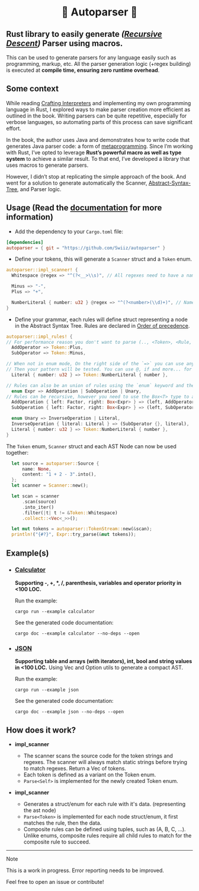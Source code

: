 <h1 align=center>🤖 Autoparser 💬</h1>

## Rust library to easily generate *([Recursive Descent](https://en.wikipedia.org/wiki/Recursive_descent_parser))* Parser using macros.

This can be used to generate parsers for any language easily such as programming, markup, etc.
All the parser generation logic (+regex building) is executed at **compile time, ensuring zero runtime overhead**.

## Some context

While reading [Crafting Interpreters](https://craftinginterpreters.com) and implementing my own programming language in Rust, I explored ways to make parser creation more efficient as outlined in the book. Writing parsers can be quite repetitive, especially for verbose languages, so automating parts of this process can save significant effort.

In the book, the author uses Java and demonstrates how to write code that generates Java parser code: a form of [metaprogramming](https://en.wikipedia.org/wiki/Metaprogramming#:~:text=Metaprogramming%20is%20a%20computer%20programming,even%20modify%20itself%2C%20while%20running.). Since I’m working with Rust, I’ve opted to leverage **Rust’s powerful macro as well as type system** to achieve a similar result. To that end, I’ve developed a library that uses macros to generate parsers.

However, I didn’t stop at replicating the simple approach of the book. And went for a solution to generate automatically the Scanner, [Abstract-Syntax-Tree](https://en.wikipedia.org/wiki/Abstract_syntax_tree), and Parser logic.

## Usage (Read the [documentation](https://swiiz.github.io/autoparser/) for more information)

- Add the dependency to your `Cargo.toml` file:
```toml
[dependencies]
autoparser = { git = "https://github.com/Swiiz/autoparser" }
```

- Define your tokens, this will generate a `Scanner` struct and a `Token` enum.
```rust
autoparser::impl_scanner! {
  Whitespace @regex => "^(?<__>\\s)", // All regexes need to have a named capture group.

  Minus => "-",
  Plus => "+",

  NumberLiteral { number: u32 } @regex => "^(?<number>(\\d)+)", // Named capture group can be used as data in Token.
}
```

- Define your grammar, each rules will define struct representing a node in the Abstract Syntax Tree. Rules are declared in [Order of precedence](https://en.wikipedia.org/wiki/Order_of_operations).
```rust
autoparser::impl_rules! {
// For performance reason you don't want to parse (.., <Token>, <Rule, ..) as the Rule. The parser can stop early at the "type level", you may either use only Rules or Token in the pattern.
  AddOperator => Token::Plus, 
  SubOperator => Token::Minus,

// When not in enum mode, On the right side of the `=>` you can use any match pattern. The type of the provided pattern will be parsed.
// Then your pattern will be tested. You can use @, if and more... for data manipulation, see rust match-pattern docs.
  Literal { number: u32 } => Token::NumberLiteral { number },

// Rules can also be an union of rules using the `enum` keyword and the `|` operator.
  enum Expr => AddOperation | SubOperation | Unary,
// Rules can be recursive, however you need to use the Box<T> type to avoid infinite ast node size.
  AddOperation { left: Factor, right: Box<Expr> } => (left, AddOperator {}, right),
  SubOperation { left: Factor, right: Box<Expr> } => (left, SubOperator {}, right),

  enum Unary => InverseOperation | Literal,
  InverseOperation { literal: Literal } => (SubOperator {}, literal),
  Literal { number: u32 } => Token::NumberLiteral { number },
}
```	

The `Token` enum, `Scanner` struct and each AST Node can now be used together:
```rust
  let source = autoparser::Source {
      name: None,
      content: "1 + 2 - 3".into(),
  };
  let scanner = Scanner::new();

  let scan = scanner
      .scan(source)
      .into_iter()
      .filter(|t| t != &Token::Whitespace)
      .collect::<Vec<_>>();

  let mut tokens = autoparser::TokenStream::new(&scan);
  println!("{#?}", Expr::try_parse(&mut tokens));
```

## Example(s)

- ### [Calculator](https://github.com/Swiiz/autoparser/tree/master/examples/calculator.rs)
  **Supporting -, +, \*, /, parenthesis, variables and operator priority in <100 LOC.**

  Run the example:
  ```
  cargo run --example calculator
  ```
  See the generated code documentation:
  ```
  cargo doc --example calculator --no-deps --open 
  ```
- ### [JSON](https://github.com/Swiiz/autoparser/tree/master/examples/json.rs)
  **Supporting table and arrays (with iterators), int, bool and string values in <100 LOC.**
  Using Vec<T> and Option<T> utils to generate a compact AST.

  Run the example:
  ```
  cargo run --example json
  ```
  See the generated code documentation:
  ```
  cargo doc --example json --no-deps --open 
  ```

## How does it work?

- **impl_scanner**
   - The scanner scans the source code for the token strings and regexes. The scanner will always match static strings before trying to match regexes. Return a Vec of tokens.
   - Each token is defined as a variant on the Token enum.
   - `Parse<Self>` is implemented for the newly created Token enum.
  
- **impl_scanner**
    - Generates a struct/enum for each rule with it's data. (representing the ast node)
    - `Parse<Token>` is implemented for each node struct/enum, it first matches the rule, then the data.
    - Composite rules can be defined using tuples, such as (A, B, C, ...). Unlike enums, composite rules require all child rules to match for the composite rule to succeed.

****************************

> [!NOTE]
> This is a work in progress. Error reporting needs to be improved.
> 
> Feel free to open an issue or contribute!
